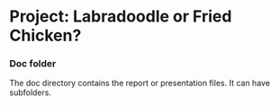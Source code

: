 # Project: Labradoodle or Fried Chicken?  

### Doc folder

The doc directory contains the report or presentation files. It can have subfolders.  